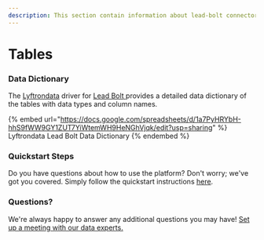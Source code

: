 ```yaml
---
description: This section contain information about lead-bolt connector tables information
---
```


# Tables

### Data Dictionary

The [Lyftrondata](https://www.lyftrondata.com/) driver for [Lead Bolt](https://www.lyftrondata.com/integration/lead-bolt/)[ ](https://www.lyftrondata.com/integration/lead-bolt/)provides a detailed data dictionary of the tables with data types and column names.

{% embed url="https://docs.google.com/spreadsheets/d/1a7PyHRYbH-hhS9fWW9GY1ZUT7YiWtemWH9HeNGhVjqk/edit?usp=sharing" %}
Lyftrondata Lead Bolt Data Dictionary
{% endembed %}

### Quickstart Steps

Do you have questions about how to use the platform? Don't worry; we've got you covered. Simply follow the quickstart instructions [here](../../../../quickstart-steps.md).

### Questions? <a href="#questions" id="questions"></a>

We're always happy to answer any additional questions you may have! [Set up a meeting with our data experts.](https://www.lyftrondata.com/book-a-meeting/)

